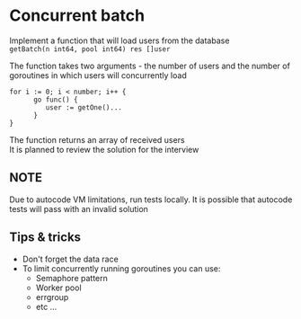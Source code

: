 Concurrent batch
===

Implement a function that will load users from the database  
`getBatch(n int64, pool int64) res []user`  

The function takes two arguments - the number of users and the number of goroutines in which users will concurrently load​
```
for i := 0; i < number; i++ {
      go func() {
         user := getOne()...
      }
}
```
The function returns an array of received users  
It is planned to review the solution for the interview  

NOTE
---
Due to autocode VM limitations, run tests locally. It is possible that autocode tests will pass with an invalid solution​

Tips & tricks
---
* Don't forget the data race
* To limit concurrently running goroutines you can use:
  * Semaphore pattern
  * Worker pool
  * errgroup
  * etc ...


